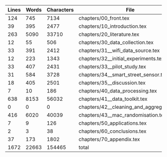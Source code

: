 Lines|Words|Characters|File
---|---|---|---
124|745|7134|chapters/00_front.tex
39|395|2477|chapters/10_introduction.tex
263|5090|33710|chapters/20_literature.tex
12|55|506|chapters/30_data_collection.tex
33|391|2412|chapters/31__wifi_data_source.tex
12|223|1343|chapters/32__initial_experiments.tex
33|407|2431|chapters/33__pilot_study.tex
31|584|3728|chapters/34__smart_street_sensor.tex
18|405|2501|chapters/35__discussion.tex
7|10|186|chapters/40_data_processing.tex
638|8153|56032|chapters/41__data_toolkit.tex
0|0|0|chapters/42__cleaning_and_aggregation.tex
416|6020|40039|chapters/43__mac_randomisation.tex
7|9|126|chapters/50_applications.tex
2|3|38|chapters/60_conclusions.tex
37|173|1802|chapters/70_appendix.tex
1672|22663|154465|total
